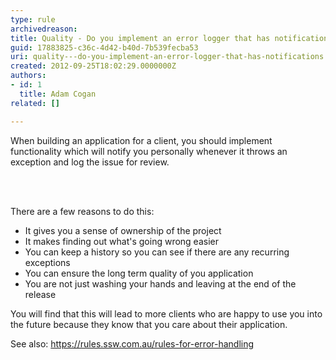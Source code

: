 ```yaml
---
type: rule
archivedreason: 
title: Quality - Do you implement an error logger that has notifications?
guid: 17883825-c36c-4d42-b40d-7b539fecba53
uri: quality---do-you-implement-an-error-logger-that-has-notifications
created: 2012-09-25T18:02:29.0000000Z
authors:
- id: 1
  title: Adam Cogan
related: []

---
```



<p>​
                    When building an application for a client, you should implement functionality which
                    will notify you personally whenever it throws an exception and log the issue for
                    review.
                </p>
<br><excerpt class='endintro'></excerpt><br>
<p>
                    There are a few reasons to do this&#58;
                </p>
                <ul>
                    <li>It gives you a sense of ownership of the project</li>
                    <li>It makes finding out what's going wrong easier</li>
                    <li>You can keep a history so you can see if there are any recurring exceptions</li>
                    <li>You can ensure the long term quality of you application</li>
                    <li>You are not just washing your hands and leaving at the end of the release</li>
                </ul>
                <p>
                    You will find that this will lead to more clients who are happy to use you into
                    the future because they know that you care about their application.
                </p><p>See also&#58;&#160;​<a href="/_layouts/15/FIXUPREDIRECT.ASPX?WebId=3dfc0e07-e23a-4cbb-aac2-e778b71166a2&amp;TermSetId=07da3ddf-0924-4cd2-a6d4-a4809ae20160&amp;TermId=1fc78c51-a2ac-40cf-be19-a55c82de3a33">https&#58;//rules.ssw.com.au/rules-for-error-handling​​</a></p>


